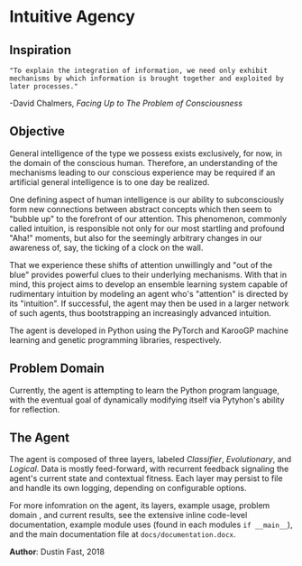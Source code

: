 # Intuitive Agency

## Inspiration

`"To explain the integration of information, we need only exhibit mechanisms by which information is brought together and exploited by later processes."`  

-David Chalmers, *Facing Up to The Problem of Consciousness*

## Objective

General intelligence of the type we possess exists exclusively, for now, in the domain of the conscious human. Therefore, an understanding of the mechanisms leading to our conscious experience may be required if an artificial general intelligence is to one day be realized.

One defining aspect of human intelligence is our ability to subconsciously form new connections between abstract concepts which then seem to "bubble up" to the forefront of our attention. This phenomenon, commonly called intuition, is responsible not only for our most startling and profound "Aha!" moments, but also for the seemingly arbitrary changes in our awareness of, say, the ticking of a clock on the wall.

That we experience these shifts of attention unwillingly and "out of the blue" provides powerful clues to their underlying mechanisms. With that in mind, this project aims to develop an ensemble learning system capable of rudimentary intuition by modeling an agent who's "attention" is directed by its "intuition". If successful, the agent may then be used in a larger network of such agents, thus bootstrapping an increasingly advanced intuition.

The agent is developed in Python using the PyTorch and KarooGP machine learning and genetic programming libraries, respectively.

## Problem Domain

Currently, the agent is attempting to learn the Python program language, with the eventual goal of dynamically modifying itself via Pytyhon's ability for reflection.

## The Agent

The agent is composed of three layers, labeled *Classifier*, *Evolutionary*, and *Logical*. Data is mostly feed-forward, with recurrent feedback signaling the agent's current state and contextual fitness.
Each layer may persist to file and handle its own logging, depending on configurable options.

For more infomration on the agent, its layers, example usage, problem domain , and current results, see the extensive inline code-level documentation, example module uses (found in each modules `if __main__`), and the main documentation file at `docs/documentation.docx`.

__Author__: Dustin Fast, 2018
